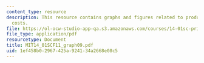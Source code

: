 ```yaml
---
content_type: resource
description: This resource contains graphs and figures related to productivity and
  costs.
file: https://ol-ocw-studio-app-qa.s3.amazonaws.com/courses/14-01sc-principles-of-microeconomics-fall-2011/1ef458b02967425a924134a2668e08c5_MIT14_01SCF11_graph09.pdf
file_type: application/pdf
resourcetype: Document
title: MIT14_01SCF11_graph09.pdf
uid: 1ef458b0-2967-425a-9241-34a2668e08c5
---
```

